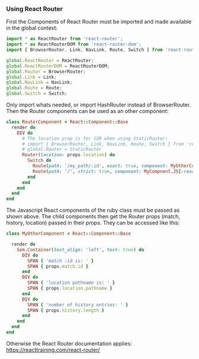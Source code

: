 ### Using React Router
First the Components of React Router must be imported and made available in the global context:
```javascript
import * as ReactRouter from 'react-router';
import * as ReactRouterDOM from 'react-router-dom';
import { BrowserRouter, Link, NavLink, Route, Switch } from 'react-router-dom';

global.ReactRouter = ReactRouter;
global.ReactRouterDOM = ReactRouterDOM;
global.Router = BrowserRouter;
global.Link = Link;
global.NavLink = NavLink;
global.Route = Route;
global.Switch = Switch;
```
Only import whats needed, or import HashRouter instead of BrowserRouter.
Then the Router components can be used as an other component:
```ruby
class RouterComponent < React::Component::Base
  render do
    DIV do
      # The location prop is for SSR when using StaticRouter:
      # import { BrowserRouter, Link, NavLink, Route, Switch } from 'react-router-dom';  
      # global.Router = StaticRouter
      Router(location: props.location) do
        Switch do
          Route(path: '/my_path/:id', exact: true, component: MyOtherComponent.JS[:react_component])
          Route(path: '/', strict: true, component: MyCompnent.JS[:react_component])
        end
      end
    end
  end
end
```
The Javascript React components of the ruby class must be passed as shown above. The child components then get the Router props
(match, history, location) passed in their props. They can be accessed like this:
```ruby
class MyOtherComponent < React::Component::Base

  render do
    Sem.Container(text_align: 'left', text: true) do
      DIV do
        SPAN { 'match :id is: ' }
        SPAN { props.match.id }
      end
      DIV do
        SPAN { 'location pathname is: ' }
        SPAN { props.location.pathname }
      end
      DIV do
        SPAN { 'number of history entries: ' }
        SPAN { props.history.length }
      end
    end
  end
end
```
Otherwise the React Router documentation applies: https://reacttraining.com/react-router/
